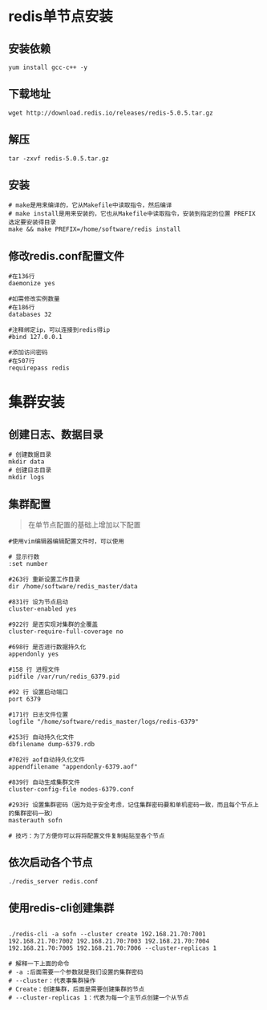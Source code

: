 # redis单节点安装
## 安装依赖
```shell script
yum install gcc-c++ -y
```

## 下载地址
```shell script
wget http://download.redis.io/releases/redis-5.0.5.tar.gz
```

## 解压
```shell script
tar -zxvf redis-5.0.5.tar.gz
```

## 安装
```shell script
# make是用来编译的，它从Makefile中读取指令，然后编译
# make install是用来安装的，它也从Makefile中读取指令，安装到指定的位置 PREFIX选定要安装得目录
make && make PREFIX=/home/software/redis install
```

## 修改redis.conf配置文件
```shell script
#在136行
daemonize yes

#如需修改实例数量
#在186行
databases 32

#注释绑定ip，可以连接到redis得ip
#bind 127.0.0.1

#添加访问密码
#在507行
requirepass redis
```

# 集群安装
## 创建日志、数据目录
```shell script
# 创建数据目录
mkdir data
# 创建日志目录
mkdir logs
```

## 集群配置
> 在单节点配置的基础上增加以下配置
```shell script
#使用vim编辑器编辑配置文件时，可以使用

# 显示行数
:set number 

#263行 重新设置工作目录
dir /home/software/redis_master/data

#831行 设为节点启动
cluster-enabled yes

#922行 是否实现对集群的全覆盖
cluster-require-full-coverage no

#698行 是否进行数据持久化
appendonly yes

#158 行 进程文件
pidfile /var/run/redis_6379.pid

#92 行 设置启动端口
port 6379

#171行 日志文件位置
logfile "/home/software/redis_master/logs/redis-6379"

#253行 自动持久化文件
dbfilename dump-6379.rdb

#702行 aof自动持久化文件
appendfilename "appendonly-6379.aof"

#839行 自动生成集群文件
cluster-config-file nodes-6379.conf

#293行 设置集群密码（因为处于安全考虑，记住集群密码要和单机密码一致，而且每个节点上的集群密码一致）
masterauth sofn

# 技巧：为了方便你可以将将配置文件复制粘贴至各个节点
```

## 依次启动各个节点
```shell script
./redis_server redis.conf
```

## 使用redis-cli创建集群
```shell script

./redis-cli -a sofn --cluster create 192.168.21.70:7001 192.168.21.70:7002 192.168.21.70:7003 192.168.21.70:7004 192.168.21.70:7005 192.168.21.70:7006 --cluster-replicas 1

# 解释一下上面的命令
# -a :后面需要一个参数就是我们设置的集群密码
# --cluster：代表事集群操作
# Create：创建集群，后面是需要创建集群的节点
# --cluster-replicas 1：代表为每一个主节点创建一个从节点
```



